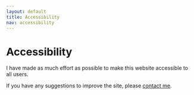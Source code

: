 ```yaml
---
layout: default
title: Accessibility
nav: accessibility
---
```

# Accessibility

I have made as much effort as possible to make this website accessible to all users.

If you have any suggestions to improve the site, please [contact me](/contact).